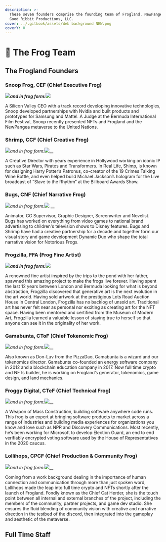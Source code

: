 ```yaml
---
description: >-
  These seven founders comprise the founding team of Frogland, NewPangea and
  Good Ribbit Productions, LLC.
cover: ../.gitbook/assets/Web background NEW.png
coverY: 0
---
```


# 💚 The Frog Team

## The Frogland Founders

### Snoop Frog, CEF (Chief Executive Frog)

__![](../.gitbook/assets/Ed.jpeg)_and in frog form:_![](<../.gitbook/assets/Snoop Frog 1.png>)__

A Silicon Valley CEO with a track record developing innovative technologies, Snoop developed partnerships with Nvidia and built products and prototypes for Samsung and Mattel. A Judge at the Bermuda International Film Festival, Snoop recently presented NFTs and Frogland and the NewPangea metaverse to the United Nations.

### Shrimp, CCF (Chief Creative Frog)

![](../.gitbook/assets/Shrimp.jpeg)_and in frog form:_![](<../.gitbook/assets/Shrimp 1.png>)__

A Creative Director with years experience in Hollywood working on iconic IP such as Star Wars, Pirates and Transformers. In Real Life, Shimp, is known for designing Harry Potter’s Patronus, co-creator of the 19 Crimes Talking Wine Bottle, and even helped build Michael Jackson’s hologram for the Live broadcast of “Slave to the Rhythm” at the Billboard Awards Show.

### Bugs, CNF (Chief Narrative Frog)

![](../.gitbook/assets/Damon.jpeg)_and in frog form:_![](<../.gitbook/assets/Bugs 1.png>) __&#x20;

Animator, CG Supervisor, Graphic Designer, Screenwriter and Novelist. Bugs has worked on everything from video games to national brand advertising to children's television shows to Disney features. Bugs and Shrimp have had a creative partnership for a decade and together form our visual story and game development Dynamic Duo who shape the total narrative vision for Notorious Frogs.

### Frogzilla, FFA (Frog Fine Artist)

__![](../.gitbook/assets/Didi.jpeg)_and in frog form:_![](<../.gitbook/assets/Frogzilla 1.png>)__

A renowned fine artist inspired by the trips to the pond with her father, spawned this amazing project to make the frogs live forever. Having spent the last 12 years between London and Bermuda looking for what is beyond abstraction, Frogzilla discovered that generative art is the next evolution in the art world. Having sold artwork at the prestigious Lots Road Auction House in Central London, Frogzilla has no backlog of unsold art. Traditional art has never felt near as personal nor exciting as creating art for the NFT space. Having been mentored and certified from the Museum of Modern Art, Frogzilla learned a valuable lesson of staying true to herself so that anyone can see it in the originality of her work.

### Gamabunta, CToF (Chief Tokenomic Frog)

![](../.gitbook/assets/Dan.jpeg)_and in frog form:_![](<../.gitbook/assets/Gamabunta 1.png>)__

Also known as Don-Luv from the PizzaDao, Gamabunta is a wizard and our tokenomics director. Gamabunta co-founded an energy software company in 2012 and a blockchain education company in 2017. Now full time crypto and NFTs builder, he is working on Frogland’s generator, tokenomics, game design, and land mechanics.

### Froggy Digital, CTeF (Chief Technical Frog)

![](../.gitbook/assets/Matt.jpeg)_and in frog form:_![](<../.gitbook/assets/Froggy Digital 1.jpeg>)__

A Weapon of Mass Construction, building software anywhere code runs. This frog is an expert at bringing software products to market across a range of industries and building media experiences for organizations you know and love such as NPR and Discovery Communications. Most recently, he’s been working for Microsoft to develop Election Guard, an end to end verifiably encrypted voting software used by the House of Representatives in the 2020 caucus.

### Lollihops, CPCF (Chief Production & Community Frog)

![](../.gitbook/assets/Lolli.jpeg)_and in frog form:_![](<../.gitbook/assets/Lollihops 1.png>)__

Coming from a work background dealing in the importance of human connection and communication through more than just spoken word, Lollihops made the leap into full time crypto and NFTs shortly after the launch of Frogland. Fondly known as the Chief Cat Herder, she is the touch point between all internal and external branches of the project, including the members of the community, partner projects, and game dev studio. She ensures the fluid blending of community vision with creative and narrative direction in the testbed of the discord, then integrated into the gameplay and aesthetic of the metaverse.

## Full Time Staff

